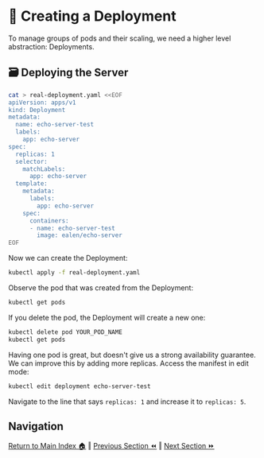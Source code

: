 # 🚀 Creating a Deployment
To manage groups of pods and their scaling, we need a higher level abstraction: Deployments.

## 🗃️ Deploying the Server

```bash
cat > real-deployment.yaml <<EOF
apiVersion: apps/v1
kind: Deployment
metadata:
  name: echo-server-test
  labels:
    app: echo-server
spec:
  replicas: 1
  selector:
    matchLabels:
      app: echo-server
  template:
    metadata:
      labels:
        app: echo-server
    spec:
      containers:
      - name: echo-server-test
        image: ealen/echo-server
EOF
```

Now we can create the Deployment:

```bash
kubectl apply -f real-deployment.yaml
```

Observe the pod that was created from the Deployment:

```bash
kubectl get pods
```

If you delete the pod, the Deployment will create a new one:
```bash
kubectl delete pod YOUR_POD_NAME
kubectl get pods
```

Having one pod is great, but doesn't give us a strong availability guarantee. We can improve this by adding more replicas. Access the manifest in edit mode:
```bash
kubectl edit deployment echo-server-test
```

Navigate to the line that says `replicas: 1` and increase it to `replicas: 5`.


## Navigation

[Return to Main Index 🏠](../readme.md) ‖
[Previous Section ⏪](../03-the-application/readme.md) ‖ [Next Section ⏩](../05-network-basics/readme.md)
